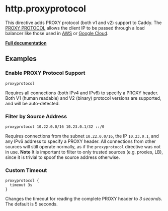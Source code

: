 # http.proxyprotocol

This directive adds PROXY protocol (both v1 and v2) support to Caddy. The [PROXY
PROTOCOL](http://www.haproxy.org/download/1.8/doc/proxy-protocol.txt) allows the client IP to be passed through a load
balancer like those used in
[AWS](https://docs.aws.amazon.com/elasticloadbalancing/latest/classic/enable-proxy-protocol.html#enable-proxy-protocol-cli)
or [Google Cloud](https://cloud.google.com/compute/docs/load-balancing/tcp-ssl/#proxy-protocol).

**[Full documentation](https://github.com/mastercactapus/caddy-proxyprotocol/blob/master/README.md)**

## Examples

### Enable PROXY Protocol Support

``` caddyfile
proxyprotocol
```

Requires all connections (both IPv4 and IPv6) to specify a PROXY header. Both V1 (human readable) and V2 (binary)
protocol versions are supported, and will be auto-detected.

### Filter by Source Address

``` caddyfile
proxyprotocol 10.22.0.0/16 10.23.0.1/32 ::/0
```

Requires connections from the subnet `10.22.0.0/16`, the IP `10.23.0.1`, and any IPv6 address to specify a PROXY header.
All connections from other sources will still operate normally, as if the `proxyprotocol` directive was not in use.
**Note** It is important to filter to only trusted sources (e.g. proxies, LB), since it is trivial to spoof the source
address otherwise.

### Custom Timeout

``` caddyfile
proxyprotocol {
  timeout 3s
}
```

Changes the timeout for reading the complete PROXY header to *3 seconds*. The default is 5 seconds.
